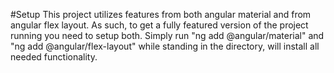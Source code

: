 #Setup
This project utilizes features from both angular material and from angular flex layout.
As such, to get a fully featured version of the project running you need to setup both.
Simply run "ng add @angular/material" and "ng add @angular/flex-layout" while standing in the directory, will install all needed functionality.
